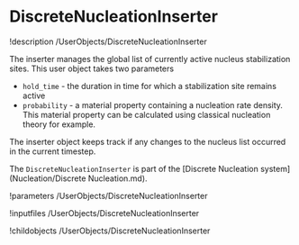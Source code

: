 
# DiscreteNucleationInserter
!description /UserObjects/DiscreteNucleationInserter

The inserter manages the global list of currently active nucleus stabilization sites. This user object takes two parameters
* `hold_time` - the duration in time for which a stabilization site remains active
* `probability` - a material property containing a nucleation rate density. This material property can be calculated using classical nucleation theory for example.

The inserter object keeps track if any changes to the nucleus list occurred in the current timestep.

The `DiscreteNucleationInserter` is part of the [Discrete Nucleation system](Nucleation/Discrete Nucleation.md).

!parameters /UserObjects/DiscreteNucleationInserter

!inputfiles /UserObjects/DiscreteNucleationInserter

!childobjects /UserObjects/DiscreteNucleationInserter
